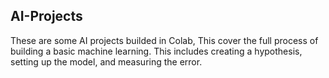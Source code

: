 ## AI-Projects
These are some AI projects builded in Colab, This cover the full process of building a basic machine learning. This includes creating a hypothesis, setting up the model, and measuring the  error. 

